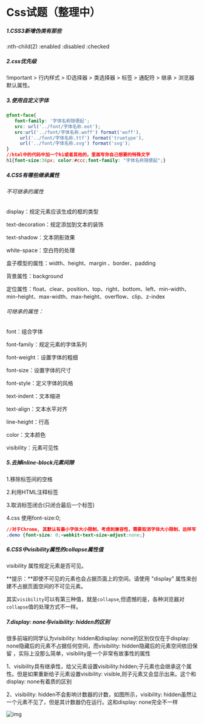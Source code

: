 # Css试题（整理中）

##### 1.CSS3新增伪类有那些

:nth-child(2)
:enabled :disabled
:checked

##### 2.css优先级

!important > 行内样式 > ID选择器 > 类选择器 > 标签 > 通配符 > 继承 > 浏览器默认属性。

##### 3.使用自定义字体

```css
@font-face{
   font-family: '字体名称随便起'; 
   src: url('../font/字体名称.eot');
   src:url('../font/字体名称.woff') format('woff'),
     url('../font/字体名称.ttf') format('truetype'),
     url('../font/字体名称.svg') format('svg');
}
//html中的代码中加一个h1或者其他的，里面写你自己想要的特殊文字
h1{font-size:36px; color:#ccc;font-family: "字体名称随便起";}
```

##### 4.CSS有哪些继承属性

###### 不可继承的属性

display：规定元素应该生成的框的类型

text-decoration：规定添加到文本的装饰

text-shadow：文本阴影效果

white-space：空白符的处理

盒子模型的属性：width、height、margin 、border、padding

背景属性：background

定位属性：float、clear、position、top、right、bottom、left、min-width、min-height、max-width、max-height、overflow、clip、z-index

###### 可继承的属性：

font：组合字体

font-family：规定元素的字体系列

font-weight：设置字体的粗细

font-size：设置字体的尺寸

font-style：定义字体的风格

text-indent：文本缩进

text-align：文本水平对齐

line-height：行高

color：文本颜色

visibility：元素可见性

##### 5.去掉inline-block元素间隙

1.移除标签间的空格

2.利用HTML注释标签

3.取消标签闭合(只闭合最后一个标签)

4.css 使用font-size:0; 

```css
//对于Chrome, 其默认有最小字体大小限制，考虑到兼容性，需要取消字体大小限制，这样写：
.demo {font-size: 0;-webkit-text-size-adjust:none;}
```

##### 6.CSS中visibility属性的collapse属性值

visibility 属性规定元素是否可见。

**提示：**即使不可见的元素也会占据页面上的空间。请使用 "display" 属性来创建不占据页面空间的不可见元素。

其实`visibility`可以有第三种值，就是`collapse`,但遗憾的是，各种浏览器对`collapse`值的处理方式不一样。

##### 7.display: none与visibility: hidden的区别

很多前端的同学认为visibility: hidden和display: none的区别仅仅在于display: none隐藏后的元素不占据任何空间，而visibility: hidden隐藏后的元素空间依旧保留 ，实际上没那么简单，visibility是一个非常有故事性的属性

1、visibility具有继承性，给父元素设置visibility:hidden;子元素也会继承这个属性。但是如果重新给子元素设置visibility: visible,则子元素又会显示出来。这个和display: none有着质的区别

2、visibility: hidden不会影响计数器的计数，如图所示，visibility: hidden虽然让一个元素不见了，但是其计数器仍在运行。这和display: none完全不一样



![img](https://img-blog.csdn.net/20180624222342801)